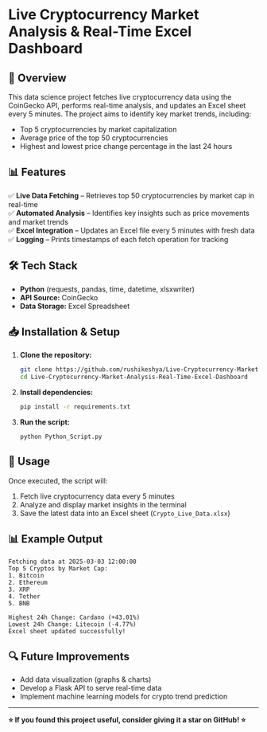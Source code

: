# Live Cryptocurrency Market Analysis & Real-Time Excel Dashboard

## 🚀 Overview
This data science project fetches live cryptocurrency data using the CoinGecko API, performs real-time analysis, and updates an Excel sheet every 5 minutes. The project aims to identify key market trends, including:

- Top 5 cryptocurrencies by market capitalization
- Average price of the top 50 cryptocurrencies
- Highest and lowest price change percentage in the last 24 hours

## 📊 Features
✅ **Live Data Fetching** – Retrieves top 50 cryptocurrencies by market cap in real-time  
✅ **Automated Analysis** – Identifies key insights such as price movements and market trends  
✅ **Excel Integration** – Updates an Excel file every 5 minutes with fresh data  
✅ **Logging** – Prints timestamps of each fetch operation for tracking  

## 🛠️ Tech Stack
- **Python** (requests, pandas, time, datetime, xlsxwriter)
- **API Source:** CoinGecko
- **Data Storage:** Excel Spreadsheet

## 📥 Installation & Setup

1. **Clone the repository:**
   ```bash
   git clone https://github.com/rushikeshya/Live-Cryptocurrency-Market-Analysis-Real-Time-Excel-Dashboard.git
   cd Live-Cryptocurrency-Market-Analysis-Real-Time-Excel-Dashboard
   ```

2. **Install dependencies:**
   ```bash
   pip install -r requirements.txt
   ```

3. **Run the script:**
   ```bash
   python Python_Script.py
   ```

## 📌 Usage
Once executed, the script will:
1. Fetch live cryptocurrency data every 5 minutes
2. Analyze and display market insights in the terminal
3. Save the latest data into an Excel sheet (`Crypto_Live_Data.xlsx`)

## 📊 Example Output
```
Fetching data at 2025-03-03 12:00:00
Top 5 Cryptos by Market Cap:
1. Bitcoin
2. Ethereum
3. XRP
4. Tether
5. BNB

Highest 24h Change: Cardano (+43.01%)
Lowest 24h Change: Litecoin (-4.77%)
Excel sheet updated successfully!
```

## 🔍 Future Improvements
- Add data visualization (graphs & charts)
- Develop a Flask API to serve real-time data
- Implement machine learning models for crypto trend prediction

---
**⭐ If you found this project useful, consider giving it a star on GitHub! ⭐**
